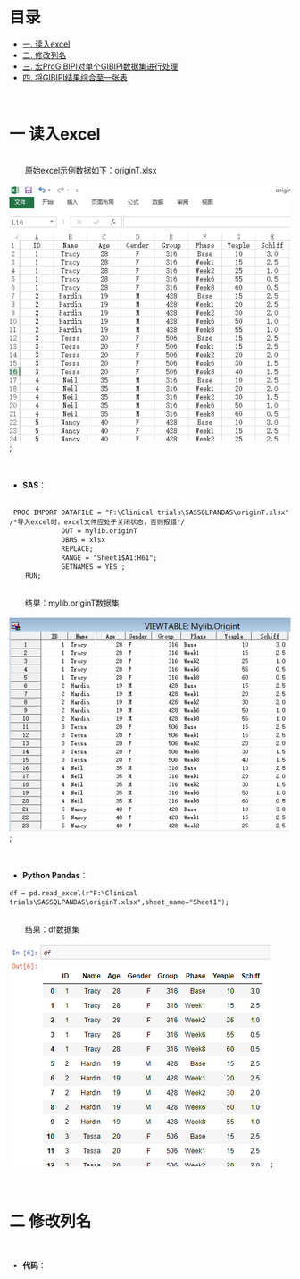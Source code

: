 # 目录

* [一. 读入excel](#一--读入excel)  
* [二. 修改列名](#二--修改列名)   
* [三. 宏ProGIBIPI对单个GIBIPI数据集进行处理](#三--宏ProGIBIPI对单个GIBIPI数据集进行处理)    
* [四. 将GIBIPI结果综合至一张表](#四--将GIBIPI结果综合至一张表)  
 
    
&ensp;&ensp;&ensp;&ensp;  


# 一  读入excel  
&ensp;&ensp;&ensp;&ensp;    
&ensp;&ensp;&ensp;&ensp;原始excel示例数据如下：originT.xlsx    
&ensp;&ensp;&ensp;&ensp;  
![image](https://github.com/TracyHuo/SASSQLPANDAS_code/blob/master/Image/originT.PNG);  
&ensp;&ensp;&ensp;&ensp;   
&ensp;&ensp;&ensp;&ensp;  
* **SAS**：  
&ensp;&ensp;&ensp;&ensp;    
```
 PROC IMPORT DATAFILE = "F:\Clinical trials\SASSQLPANDAS\originT.xlsx"   /*导入excel时，excel文件应处于关闭状态，否则报错*/
             OUT = mylib.originT
             DBMS = xlsx
             REPLACE;
             RANGE = "Sheet1$A1:H61"; 
             GETNAMES = YES ;
    RUN;
```
&ensp;&ensp;&ensp;&ensp;    
&ensp;&ensp;&ensp;&ensp;结果：mylib.originT数据集  
&ensp;&ensp;&ensp;&ensp;    
![image](https://github.com/TracyHuo/SASSQLPANDAS_code/blob/master/Image/SASoriginT.PNG);  
&ensp;&ensp;&ensp;&ensp;   
&ensp;&ensp;&ensp;&ensp;  
* **Python Pandas**：  
```
df = pd.read_excel(r"F:\Clinical trials\SASSQLPANDAS\originT.xlsx",sheet_name="Sheet1");
```  
&ensp;&ensp;&ensp;&ensp;    
&ensp;&ensp;&ensp;&ensp;结果：df数据集  
&ensp;&ensp;&ensp;&ensp;    
![image](https://github.com/TracyHuo/SASSQLPANDAS_code/blob/master/Image/PANDASoriginT.PNG);  
&ensp;&ensp;&ensp;&ensp;   
&ensp;&ensp;&ensp;&ensp;  
# 二  修改列名   
&ensp;&ensp;&ensp;&ensp;    
* **代码**：  
&ensp;&ensp;&ensp;&ensp;    

